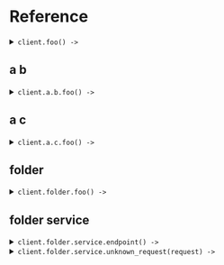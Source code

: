 # Reference
<details><summary><code>client.foo() -> </code></summary>
<dl>
<dd>

#### 🔌 Usage

<dl>
<dd>

<dl>
<dd>

```ruby
client.foo();
```
</dd>
</dl>
</dd>
</dl>


</dd>
</dl>
</details>

## a b
<details><summary><code>client.a.b.foo() -> </code></summary>
<dl>
<dd>

#### 🔌 Usage

<dl>
<dd>

<dl>
<dd>

```ruby
client.foo();
```
</dd>
</dl>
</dd>
</dl>


</dd>
</dl>
</details>

## a c
<details><summary><code>client.a.c.foo() -> </code></summary>
<dl>
<dd>

#### 🔌 Usage

<dl>
<dd>

<dl>
<dd>

```ruby
client.foo();
```
</dd>
</dl>
</dd>
</dl>


</dd>
</dl>
</details>

## folder
<details><summary><code>client.folder.foo() -> </code></summary>
<dl>
<dd>

#### 🔌 Usage

<dl>
<dd>

<dl>
<dd>

```ruby
client.foo();
```
</dd>
</dl>
</dd>
</dl>


</dd>
</dl>
</details>

## folder service
<details><summary><code>client.folder.service.endpoint() -> </code></summary>
<dl>
<dd>

#### 🔌 Usage

<dl>
<dd>

<dl>
<dd>

```ruby
client.folder.service.endpoint();
```
</dd>
</dl>
</dd>
</dl>


</dd>
</dl>
</details>

<details><summary><code>client.folder.service.unknown_request(request) -> </code></summary>
<dl>
<dd>

#### 🔌 Usage

<dl>
<dd>

<dl>
<dd>

```ruby
client.folder.service.unknown_request();
```
</dd>
</dl>
</dd>
</dl>

#### ⚙️ Parameters

<dl>
<dd>

<dl>
<dd>

**request:** `Internal::Types::Hash[String, Object]` 
    
</dd>
</dl>
</dd>
</dl>


</dd>
</dl>
</details>
